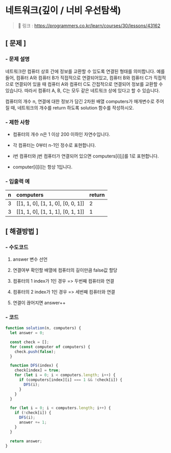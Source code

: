 # 네트워크(깊이 / 너비 우선탐색)

> 🧷 링크 : https://programmers.co.kr/learn/courses/30/lessons/43162

## [ 문제 ]

### - 문제 설명

네트워크란 컴퓨터 상호 간에 정보를 교환할 수 있도록 연결된 형태를 의미합니다. 예를 들어, 컴퓨터 A와 컴퓨터 B가 직접적으로 연결되어있고, 컴퓨터 B와 컴퓨터 C가 직접적으로 연결되어 있을 때 컴퓨터 A와 컴퓨터 C도 간접적으로 연결되어 정보를 교환할 수 있습니다. 따라서 컴퓨터 A, B, C는 모두 같은 네트워크 상에 있다고 할 수 있습니다.

컴퓨터의 개수 n, 연결에 대한 정보가 담긴 2차원 배열 computers가 매개변수로 주어질 때, 네트워크의 개수를 return 하도록 solution 함수를 작성하시오.

### - 제한 사항

- 컴퓨터의 개수 n은 1 이상 200 이하인 자연수입니다.

- 각 컴퓨터는 0부터 n-1인 정수로 표현합니다.

- i번 컴퓨터와 j번 컴퓨터가 연결되어 있으면 computers[i][j]를 1로 표현합니다.

- computer[i][i]는 항상 1입니다.

### - 입출력 예

| n   | computers                         | return |
| :-- | :-------------------------------- | :----- |
| 3   | [[1, 1, 0], [1, 1, 0], [0, 0, 1]] | 2      |
| 3   | [[1, 1, 0], [1, 1, 1], [0, 1, 1]] | 1      |

## [ 해결방법 ]

### - 수도코드

1. answer 변수 선언

2. 연결여부 확인할 배열에 컴퓨터의 길이만큼 false값 할당

3. 컴퓨터의 1 index가 1인 경우 => 두번째 컴퓨터와 연결

4. 컴퓨터의 2 index가 1인 경우 => 세번째 컴퓨터와 연결

5. 연결이 끊어지면 answer++

### - 코드

```js
function solution(n, computers) {
  let answer = 0;

  const check = [];
  for (const computer of computers) {
    check.push(false);
  }

  function DFS(index) {
    check[index] = true;
    for (let i = 0; i < computers.length; i++) {
      if (computers[index][i] === 1 && !check[i]) {
        DFS(i);
      }
    }
  }

  for (let i = 0; i < computers.length; i++) {
    if (!check[i]) {
      DFS(i);
      answer += 1;
    }
  }

  return answer;
}
```
